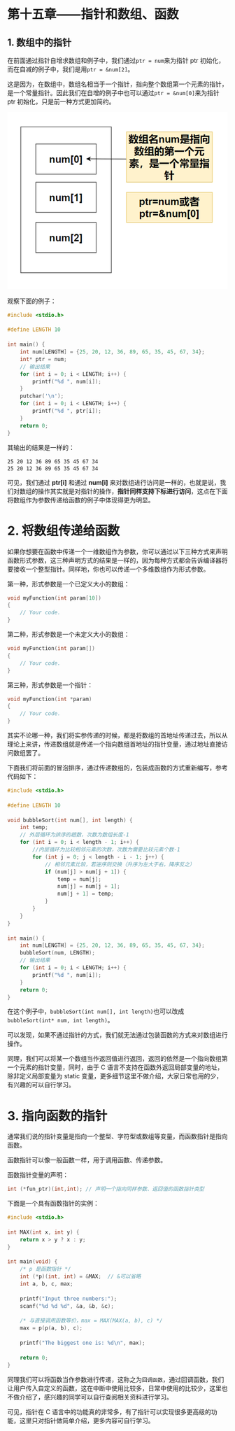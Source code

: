 # 第十五章——指针和数组、函数

## 1. 数组中的指针

在前面通过指针自增求数组和例子中，我们通过`ptr = num`来为指针 ptr 初始化，而在自减的例子中，我们是用`ptr = &num[2]`。

这是因为，在数组中，数组名相当于一个指针，指向整个数组第一个元素的指针，是一个常量指针。因此我们在自增的例子中也可以通过`ptr = &num[0]`来为指针 ptr 初始化，只是前一种方式更加简约。

![](Images/15-1.png)

观察下面的例子：

```c
#include <stdio.h>

#define LENGTH 10

int main() {
    int num[LENGTH] = {25, 20, 12, 36, 89, 65, 35, 45, 67, 34};
    int* ptr = num;
    // 输出结果
    for (int i = 0; i < LENGTH; i++) {
        printf("%d ", num[i]);
    }
    putchar('\n');
    for (int i = 0; i < LENGTH; i++) {
        printf("%d ", ptr[i]);
    }
    return 0;
}
```

其输出的结果是一样的：

```plaintext
25 20 12 36 89 65 35 45 67 34
25 20 12 36 89 65 35 45 67 34
```

可见，我们通过 **ptr[i]** 和通过 **num[i]** 来对数组进行访问是一样的，也就是说，我们对数组的操作其实就是对指针的操作，**指针同样支持下标进行访问**，这点在下面将数组作为参数传递给函数的例子中体现得更为明显。

# 2. 将数组传递给函数

如果你想要在函数中传递一个一维数组作为参数，你可以通过以下三种方式来声明函数形式参数，这三种声明方式的结果是一样的，因为每种方式都会告诉编译器将要接收一个整型指针。同样地，你也可以传递一个多维数组作为形式参数。

第一种，形式参数是一个已定义大小的数组：

```c
void myFunction(int param[10])
{
    // Your code.
}
```

第二种，形式参数是一个未定义大小的数组：

```c
void myFunction(int param[])
{
    // Your code.
}
```

第三种，形式参数是一个指针：

```c
void myFunction(int *param)
{
    // Your code.
}
```

其实不论哪一种，我们将实参传递的时候，都是将数组的首地址传递过去，所以从理论上来讲，传递数组就是传递一个指向数组首地址的指针变量，通过地址直接访问数组罢了。

下面我们将前面的冒泡排序，通过传递数组的，包装成函数的方式重新编写，参考代码如下：

```c
#include <stdio.h>

#define LENGTH 10

void bubbleSort(int num[], int length) {
    int temp;
    // 外层循环为排序的趟数，次数为数组长度-1
    for (int i = 0; i < length - 1; i++) {
        //内层循环为比较相邻元素的次数，次数为需要比较元素个数-1
        for (int j = 0; j < length - i - 1; j++) {
            // 相邻元素比较，若逆序则交换（升序为左大于右，降序反之）
            if (num[j] > num[j + 1]) {
                temp = num[j];
                num[j] = num[j + 1];
                num[j + 1] = temp;
            }
        }
    }
}

int main() {
    int num[LENGTH] = {25, 20, 12, 36, 89, 65, 35, 45, 67, 34};
    bubbleSort(num, LENGTH);
    // 输出结果
    for (int i = 0; i < LENGTH; i++) {
        printf("%d ", num[i]);
    }
    return 0;
}
```

在这个例子中，`bubbleSort(int num[], int length)`也可以改成`bubbleSort(int* num, int length)`。

可以发现，如果不通过指针的方式，我们就无法通过包装函数的方式来对数组进行操作。

同理，我们可以将某一个数组当作返回值进行返回，返回的依然是一个指向数组第一个元素的指针变量，同时，由于 C 语言不支持在函数外返回局部变量的地址，除非定义局部变量为 static 变量，更多细节这里不做介绍，大家日常也用的少，有兴趣的可以自行学习。

# 3. 指向函数的指针

通常我们说的指针变量是指向一个整型、字符型或数组等变量，而函数指针是指向函数。

函数指针可以像一般函数一样，用于调用函数、传递参数。

函数指针变量的声明：

```c
int (*fun_ptr)(int,int); // 声明一个指向同样参数、返回值的函数指针类型
```

下面是一个具有函数指针的实例：

```c
#include <stdio.h>

int MAX(int x, int y) {
    return x > y ? x : y;
}

int main(void) {
    /* p 是函数指针 */
    int (*p)(int, int) = &MAX;  // &可以省略
    int a, b, c, max;

    printf("Input three numbers:");
    scanf("%d %d %d", &a, &b, &c);

    /* 与直接调用函数等价，max = MAX(MAX(a, b), c) */
    max = p(p(a, b), c);

    printf("The biggest one is: %d\n", max);

    return 0;
}
```

同理我们可以将函数当作参数进行传递，这称之为`回调函数`，通过回调函数，我们让用户传入自定义的函数，这在中断中使用比较多，日常中使用的比较少，这里也不做介绍了，感兴趣的同学可以自行查阅相关资料进行学习。

可见，指针在 C 语言中的功能真的非常多，有了指针可以实现很多更高级的功能，这里只对指针做简单介绍，更多内容可自行学习。
